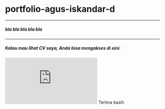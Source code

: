 # portfolio-agus-iskandar-d
---
##### bla bla bla bla bla
---
##### Kalau mau lihat CV saya, Anda bisa mengakses di sini: 
![CV](https://github.com/Agus-Iskandar-D/portfolio-agus-iskandar-d/blob/main/CV-pdf/Resume%20Agus%20ID%20Research%20Assistant.pdf)
Terima kasih
